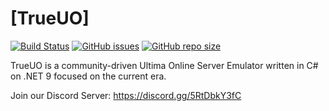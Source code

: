 # [TrueUO]

[![Build Status](https://travis-ci.com/TrueUO/TrueUO.svg?branch=master)](https://travis-ci.com/TrueUO/TrueUO)
[![GitHub issues](https://img.shields.io/github/issues/trueuo/trueuo.svg)](https://github.com/TrueUO/TrueUO/issues)
[![GitHub repo size](https://img.shields.io/github/repo-size/trueuo/trueuo.svg)](https://github.com/TrueUO/TrueUO/)

TrueUO is a community-driven Ultima Online Server Emulator written in C# on .NET 9 focused on the current era.

Join our Discord Server: https://discord.gg/5RtDbkY3fC

